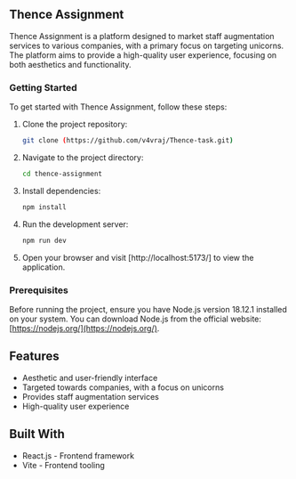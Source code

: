 ## Thence Assignment

Thence Assignment is a platform designed to market staff augmentation services to various companies, with a primary focus on targeting unicorns. The platform aims to provide a high-quality user experience, focusing on both aesthetics and functionality.

### Getting Started

To get started with Thence Assignment, follow these steps:

1. Clone the project repository:

   ```bash
   git clone (https://github.com/v4vraj/Thence-task.git)
   ```

2. Navigate to the project directory:

   ```bash
   cd thence-assignment
   ```

3. Install dependencies:

   ```bash
   npm install
   ```

4. Run the development server:

   ```bash
   npm run dev
   ```

5. Open your browser and visit  [http://localhost:5173/] to view the application.

### Prerequisites

Before running the project, ensure you have Node.js version 18.12.1 installed on your system. You can download Node.js from the official website: [https://nodejs.org/](https://nodejs.org/).

## Features

- Aesthetic and user-friendly interface
- Targeted towards companies, with a focus on unicorns
- Provides staff augmentation services
- High-quality user experience

## Built With

- React.js - Frontend framework
- Vite - Frontend tooling
